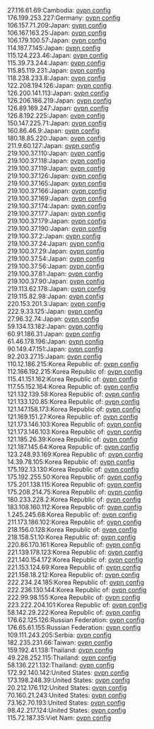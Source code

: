 27.116.61.69:Cambodia: [ovpn config](vpn/27_116_61_69.ovpn)  
176.199.253.227:Germany: [ovpn config](vpn/176_199_253_227.ovpn)  
106.157.71.209:Japan: [ovpn config](vpn/106_157_71_209.ovpn)  
106.167.163.25:Japan: [ovpn config](vpn/106_167_163_25.ovpn)  
106.179.100.57:Japan: [ovpn config](vpn/106_179_100_57.ovpn)  
114.187.7.145:Japan: [ovpn config](vpn/114_187_7_145.ovpn)  
115.124.223.46:Japan: [ovpn config](vpn/115_124_223_46.ovpn)  
115.39.73.244:Japan: [ovpn config](vpn/115_39_73_244.ovpn)  
115.85.119.231:Japan: [ovpn config](vpn/115_85_119_231.ovpn)  
118.238.233.8:Japan: [ovpn config](vpn/118_238_233_8.ovpn)  
122.208.194.126:Japan: [ovpn config](vpn/122_208_194_126.ovpn)  
126.200.141.113:Japan: [ovpn config](vpn/126_200_141_113.ovpn)  
126.206.186.219:Japan: [ovpn config](vpn/126_206_186_219.ovpn)  
126.89.169.247:Japan: [ovpn config](vpn/126_89_169_247.ovpn)  
126.8.192.225:Japan: [ovpn config](vpn/126_8_192_225.ovpn)  
150.147.225.71:Japan: [ovpn config](vpn/150_147_225_71.ovpn)  
160.86.46.9:Japan: [ovpn config](vpn/160_86_46_9.ovpn)  
180.18.85.220:Japan: [ovpn config](vpn/180_18_85_220.ovpn)  
211.9.60.127:Japan: [ovpn config](vpn/211_9_60_127.ovpn)  
219.100.37.110:Japan: [ovpn config](vpn/219_100_37_110.ovpn)  
219.100.37.118:Japan: [ovpn config](vpn/219_100_37_118.ovpn)  
219.100.37.119:Japan: [ovpn config](vpn/219_100_37_119.ovpn)  
219.100.37.126:Japan: [ovpn config](vpn/219_100_37_126.ovpn)  
219.100.37.165:Japan: [ovpn config](vpn/219_100_37_165.ovpn)  
219.100.37.166:Japan: [ovpn config](vpn/219_100_37_166.ovpn)  
219.100.37.169:Japan: [ovpn config](vpn/219_100_37_169.ovpn)  
219.100.37.174:Japan: [ovpn config](vpn/219_100_37_174.ovpn)  
219.100.37.177:Japan: [ovpn config](vpn/219_100_37_177.ovpn)  
219.100.37.179:Japan: [ovpn config](vpn/219_100_37_179.ovpn)  
219.100.37.190:Japan: [ovpn config](vpn/219_100_37_190.ovpn)  
219.100.37.2:Japan: [ovpn config](vpn/219_100_37_2.ovpn)  
219.100.37.24:Japan: [ovpn config](vpn/219_100_37_24.ovpn)  
219.100.37.29:Japan: [ovpn config](vpn/219_100_37_29.ovpn)  
219.100.37.54:Japan: [ovpn config](vpn/219_100_37_54.ovpn)  
219.100.37.56:Japan: [ovpn config](vpn/219_100_37_56.ovpn)  
219.100.37.81:Japan: [ovpn config](vpn/219_100_37_81.ovpn)  
219.100.37.90:Japan: [ovpn config](vpn/219_100_37_90.ovpn)  
219.113.62.178:Japan: [ovpn config](vpn/219_113_62_178.ovpn)  
219.115.82.98:Japan: [ovpn config](vpn/219_115_82_98.ovpn)  
220.153.201.3:Japan: [ovpn config](vpn/220_153_201_3.ovpn)  
222.9.33.125:Japan: [ovpn config](vpn/222_9_33_125.ovpn)  
27.96.32.74:Japan: [ovpn config](vpn/27_96_32_74.ovpn)  
59.134.13.182:Japan: [ovpn config](vpn/59_134_13_182.ovpn)  
60.91.186.31:Japan: [ovpn config](vpn/60_91_186_31.ovpn)  
61.46.178.196:Japan: [ovpn config](vpn/61_46_178_196.ovpn)  
90.149.47.151:Japan: [ovpn config](vpn/90_149_47_151.ovpn)  
92.203.27.15:Japan: [ovpn config](vpn/92_203_27_15.ovpn)  
110.12.186.215:Korea Republic of: [ovpn config](vpn/110_12_186_215.ovpn)  
112.166.192.215:Korea Republic of: [ovpn config](vpn/112_166_192_215.ovpn)  
115.41.151.162:Korea Republic of: [ovpn config](vpn/115_41_151_162.ovpn)  
117.55.152.164:Korea Republic of: [ovpn config](vpn/117_55_152_164.ovpn)  
121.132.139.58:Korea Republic of: [ovpn config](vpn/121_132_139_58.ovpn)  
121.133.120.85:Korea Republic of: [ovpn config](vpn/121_133_120_85.ovpn)  
121.147.158.173:Korea Republic of: [ovpn config](vpn/121_147_158_173.ovpn)  
121.169.151.27:Korea Republic of: [ovpn config](vpn/121_169_151_27.ovpn)  
121.173.146.103:Korea Republic of: [ovpn config](vpn/121_173_146_103.ovpn)  
121.173.146.103:Korea Republic of: [ovpn config](vpn/121_173_146_103.ovpn)  
121.185.26.39:Korea Republic of: [ovpn config](vpn/121_185_26_39.ovpn)  
121.187.145.64:Korea Republic of: [ovpn config](vpn/121_187_145_64.ovpn)  
123.248.93.169:Korea Republic of: [ovpn config](vpn/123_248_93_169.ovpn)  
14.39.78.105:Korea Republic of: [ovpn config](vpn/14_39_78_105.ovpn)  
175.192.13.130:Korea Republic of: [ovpn config](vpn/175_192_13_130.ovpn)  
175.192.255.50:Korea Republic of: [ovpn config](vpn/175_192_255_50.ovpn)  
175.201.138.115:Korea Republic of: [ovpn config](vpn/175_201_138_115.ovpn)  
175.208.214.75:Korea Republic of: [ovpn config](vpn/175_208_214_75.ovpn)  
180.233.228.2:Korea Republic of: [ovpn config](vpn/180_233_228_2.ovpn)  
183.108.160.112:Korea Republic of: [ovpn config](vpn/183_108_160_112.ovpn)  
1.245.245.68:Korea Republic of: [ovpn config](vpn/1_245_245_68.ovpn)  
211.173.186.102:Korea Republic of: [ovpn config](vpn/211_173_186_102.ovpn)  
218.156.0.128:Korea Republic of: [ovpn config](vpn/218_156_0_128.ovpn)  
218.158.51.10:Korea Republic of: [ovpn config](vpn/218_158_51_10.ovpn)  
220.86.170.161:Korea Republic of: [ovpn config](vpn/220_86_170_161.ovpn)  
221.139.178.123:Korea Republic of: [ovpn config](vpn/221_139_178_123.ovpn)  
221.140.154.172:Korea Republic of: [ovpn config](vpn/221_140_154_172.ovpn)  
221.153.124.69:Korea Republic of: [ovpn config](vpn/221_153_124_69.ovpn)  
221.158.18.212:Korea Republic of: [ovpn config](vpn/221_158_18_212.ovpn)  
222.234.24.185:Korea Republic of: [ovpn config](vpn/222_234_24_185.ovpn)  
222.236.130.144:Korea Republic of: [ovpn config](vpn/222_236_130_144.ovpn)  
222.99.98.155:Korea Republic of: [ovpn config](vpn/222_99_98_155.ovpn)  
223.222.204.101:Korea Republic of: [ovpn config](vpn/223_222_204_101.ovpn)  
58.142.29.222:Korea Republic of: [ovpn config](vpn/58_142_29_222.ovpn)  
176.62.125.126:Russian Federation: [ovpn config](vpn/176_62_125_126.ovpn)  
176.65.61.155:Russian Federation: [ovpn config](vpn/176_65_61_155.ovpn)  
109.111.243.205:Serbia: [ovpn config](vpn/109_111_243_205.ovpn)  
182.235.231.66:Taiwan: [ovpn config](vpn/182_235_231_66.ovpn)  
159.192.41.138:Thailand: [ovpn config](vpn/159_192_41_138.ovpn)  
49.228.252.115:Thailand: [ovpn config](vpn/49_228_252_115.ovpn)  
58.136.221.132:Thailand: [ovpn config](vpn/58_136_221_132.ovpn)  
172.92.140.142:United States: [ovpn config](vpn/172_92_140_142.ovpn)  
173.198.248.39:United States: [ovpn config](vpn/173_198_248_39.ovpn)  
20.212.176.112:United States: [ovpn config](vpn/20_212_176_112.ovpn)  
70.160.21.243:United States: [ovpn config](vpn/70_160_21_243.ovpn)  
73.162.70.193:United States: [ovpn config](vpn/73_162_70_193.ovpn)  
98.42.217.124:United States: [ovpn config](vpn/98_42_217_124.ovpn)  
115.72.187.35:Viet Nam: [ovpn config](vpn/115_72_187_35.ovpn)  
